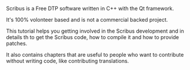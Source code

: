 Scribus is a Free DTP software written in C++ with the Qt framework.

It's 100% volonteer based and is not a commercial backed project.

This tutorial helps you getting involved in the Scribus development and in details th to get the Scribus code, how to compile it and how to provide patches.

It also contains chapters that are useful to people who want to contribute without writing code, like contributing translations.
